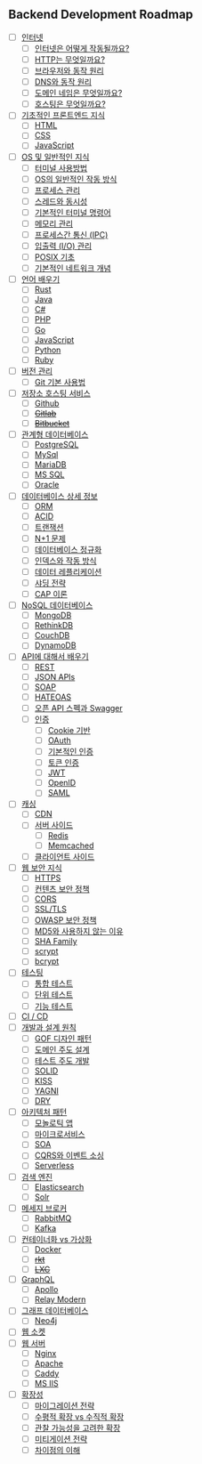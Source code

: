 Backend Development Roadmap
---------------------------

- [ ] [인터넷]()
  + [ ] [인터넷은 어떻게 작동될까요?]()
  + [ ] [HTTP는 무엇일까요?]()
  + [ ] [브라우저와 동작 원리]()
  + [ ] [DNS와 동작 원리]()
  + [ ] [도메인 네임은 무엇일까요?]()
  + [ ] [호스팅은 무엇일까요?]()
- [ ] [기초적인 프론트엔드 지식]()
  + [ ] [HTML]()
  + [ ] [CSS]()
  + [ ] [JavaScript]()
- [ ] [OS 및 일반적인 지식]()
  + [ ] [터미널 사용방법]()
  + [ ] [OS의 일반적인 작동 방식]()
  + [ ] [프로세스 관리]()
  + [ ] [스레드와 동시성]()
  + [ ] [기본적인 터미널 명령어]()
  + [ ] [메모리 관리]()
  + [ ] [프로세스간 통신 (IPC)]()
  + [ ] [입출력 (I/O) 관리]()
  + [ ] [POSIX 기초]()
  + [ ] [기본적인 네트워크 개념]()
- [ ] [언어 배우기]()
  + [ ] [Rust]()
  + [ ] [Java]()
  + [ ] [C#]()
  + [ ] [PHP]()
  + [ ] [Go]()
  + [ ] [JavaScript]()
  + [ ] [Python]()
  + [ ] [Ruby]()
- [ ] [버전 관리]()
  + [ ] [Git 기본 사용법]()
- [ ] [저장소 호스팅 서비스]()
  + [ ] [Github]()
  + [ ] ~~[Gitlab]()~~
  + [ ] ~~[Bitbucket]()~~
- [ ] [관계형 데이터베이스]()
  + [ ] [PostgreSQL]()
  + [ ] [MySql]()
  + [ ] [MariaDB]()
  + [ ] [MS SQL]()
  + [ ] [Oracle]()
- [ ] [데이터베이스 상세 정보]()
  + [ ] [ORM]()
  + [ ] [ACID]()
  + [ ] [트랜잭션]()
  + [ ] [N+1 문제]()
  + [ ] [데이터베이스 정규화]()
  + [ ] [인덱스와 작동 방식]()
  + [ ] [데이터 레플리케이션]()
  + [ ] [샤딩 전략]()
  + [ ] [CAP 이론]()
- [ ] [NoSQL 데이터베이스]()
  + [ ] [MongoDB]()
  + [ ] [RethinkDB]()
  + [ ] [CouchDB]()
  + [ ] [DynamoDB]()
- [ ] [API에 대해서 배우기]()
  + [ ] [REST]()
  + [ ] [JSON APIs]()
  + [ ] [SOAP]()
  + [ ] [HATEOAS]()
  + [ ] [오픈 API 스펙과 Swagger]()
  + [ ] [인증]()
    * [ ] [Cookie 기반]()
    * [ ] [OAuth]()
    * [ ] [기본적인 인증]()
    * [ ] [토큰 인증]()
    * [ ] [JWT]()
    * [ ] [OpenID]()
    * [ ] [SAML]()
- [ ] [캐싱]()
  + [ ] [CDN]()
  + [ ] [서버 사이드]()
    * [ ] [Redis]()
    * [ ] [Memcached]()
  + [ ] [클라이언트 사이드]()
- [ ] [웹 보안 지식]()
  + [ ] [HTTPS]()
  + [ ] [컨텐츠 보안 정책]()
  + [ ] [CORS]()
  + [ ] [SSL/TLS]()
  + [ ] [OWASP 보안 정책]()
  + [ ] [MD5와 사용하지 않는 이유]()
  + [ ] [SHA Family]()
  + [ ] [scrypt]()
  + [ ] [bcrypt]()
- [ ] [테스팅]()
  + [ ] [통합 테스트]()
  + [ ] [단위 테스트]()
  + [ ] [기능 테스트]()
- [ ] [CI / CD]()
- [ ] [개발과 설계 원칙]()
  + [ ] [GOF 디자인 패턴]()
  + [ ] [도메인 주도 설계]()
  + [ ] [테스트 주도 개발]()
  + [ ] [SOLID]()
  + [ ] [KISS]()
  + [ ] [YAGNI]()
  + [ ] [DRY]()
- [ ] [아키텍처 패턴]()
  + [ ] [모놀로틱 앱]()
  + [ ] [마이크로서비스]()
  + [ ] [SOA]()
  + [ ] [CQRS와 이벤트 소싱]()
  + [ ] [Serverless]()
- [ ] [검색 엔진]()
  + [ ] [Elasticsearch]()
  + [ ] [Solr]()
- [ ] [메세지 브로커]()
  + [ ] [RabbitMQ]()
  + [ ] [Kafka]()
- [ ] [컨테이너화 vs 가상화]()
  + [ ] [Docker]()
  + [ ] ~~[rkt]()~~
  + [ ] ~~[LXC]()~~
- [ ] [GraphQL]()
  + [ ] [Apollo]()
  + [ ] [Relay Modern]()
- [ ] [그래프 데이터베이스]()
  + [ ] [Neo4j]()
- [ ] [웹 소켓]()
- [ ] [웹 서버]()
  + [ ] [Nginx]()
  + [ ] [Apache]()
  + [ ] [Caddy]()
  + [ ] [MS IIS]()
- [ ] [확장성]()
  + [ ] [마이그레이션 전략]()
  + [ ] [수평적 확장 vs 수직적 확장]()
  + [ ] [관찰 가능성을 고려한 확장]()
  + [ ] [미티게이션 전략]()
  + [ ] [차이점의 이해]()
